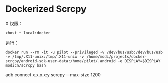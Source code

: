 # Dockerized Scrcpy

X 权限：

    xhost + local:docker

运行：

    docker run --rm -it -u pilot --privileged -v /dev/bus/usb:/dev/bus/usb -v /tmp/.X11-unix:/tmp/.X11-unix -v /home/modi/projects/docker-scrcpy/android-sdk-user-data:/home/pilot/.android -e DISPLAY=$DISPLAY modicn/scrcpy bash

adb connect x.x.x.x:y
scrcpy --max-size 1200
